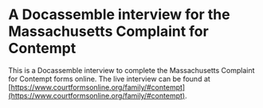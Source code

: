 # A Docassemble interview for the Massachusetts Complaint for Contempt

This is a Docassemble interview to complete the Massachusetts Complaint for Contempt forms online. The live interview can be found at [https://www.courtformsonline.org/family/#contempt](https://www.courtformsonline.org/family/#contempt).

